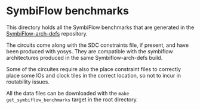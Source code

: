 SymbiFlow benchmarks
====================

This directory holds all the SymbiFlow benchmarks that are generated in the [SymbiFlow-arch-defs](https://github.com/SymbiFlow/symbiflow-arch-defs) repository.

The circuits come along with the SDC constraints file, if present, and have been produced with yosys.
They are compatible with the symbiflow architectures produced in the same Symbiflow-arch-defs build.

Some of the circuites require also the place constraint files to correctly place some IOs and clock tiles
in the correct location, so not to incur in routability issues.

All the data files can be downloaded with the `make get_symbiflow_benchmarks` target in the root directory.
